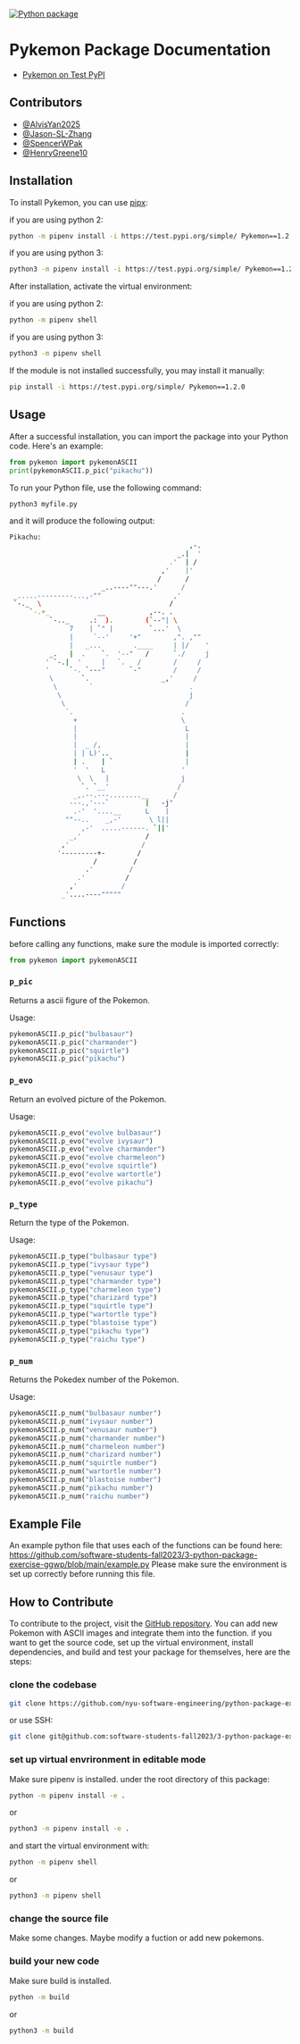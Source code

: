 [![Python package](https://github.com/software-students-fall2023/3-python-package-exercise-ggwp/actions/workflows/python-package.yml/badge.svg?branch=main)](https://github.com/software-students-fall2023/3-python-package-exercise-ggwp/actions/workflows/python-package.yml)  
# Pykemon Package Documentation

- [Pykemon on Test PyPI](https://test.pypi.org/project/Pykemon/1.2.0/)

## Contributors

- [@AlvisYan2025](https://github.com/AlvisYan2025)
- [@Jason-SL-Zhang](https://github.com/Jason-SL-Zhang)
- [@SpencerWPak](https://github.com/SpencerWPak)
- [@HenryGreene10](https://github.com/HenryGreene10)

## Installation

To install Pykemon, you can use [pipx](https://github.com/software-students-fall2023/3-python-package-exercise-ggwp):

if you are using python 2: 

```bash
python -m pipenv install -i https://test.pypi.org/simple/ Pykemon==1.2.0
```

if you are using python 3: 

```bash
python3 -m pipenv install -i https://test.pypi.org/simple/ Pykemon==1.2.0
```

After installation, activate the virtual environment:

if you are using python 2: 

```bash
python -m pipenv shell
```

if you are using python 3: 

```bash
python3 -m pipenv shell
```

If the module is not installed successfully, you may install it manually:

```bash
pip install -i https://test.pypi.org/simple/ Pykemon==1.2.0
```

## Usage

After a successful installation, you can import the package into your Python code. Here's an example:

```python
from pykemon import pykemonASCII
print(pykemonASCII.p_pic("pikachu"))
```
To run your Python file, use the following command:

```bash
python3 myfile.py
```
and it will produce the following output: 
```bash
Pikachu:
                                             ,-.
                                          _.|  '
                                        .'  | /
                                      ,'    |'
                                     /      /
                       _..----""---.'      /
 _.....---------...,-""                  ,'
 `-._  \                                /
     `-.+_            __           ,--. .
          `-.._     .:  ).        (`--"| \
               7    | `" |         `...'  \
               |     `--'     '+"        ,". ,""
               |   _...        .____     | |/    '
          _.   |  .    `.  '--"   /      `./     j
         ' `-.|  '     |   `.   /        /     /
         '     `-. `---"      `-"        /     /
          \       `.                  _,'     /
           \        `                        .
            \                                j
             \                              /
              `.                           .
                +                          \
                |                           L
                |                           |
                |  _ /,                     |
                | | L)'..                   |
                | .    | `                  |
                '  '   L                   '
                 \  \   |                  j
                  `. `__'                 /
                _,.--.---........__      /
               ---.,'---`         |   -j"
                .-'  '....__      L    |
              ""--..    _,-'       \ l||
                  ,-'  .....------. `||'
               _,'                /
             ,'                  /
            '---------+-        /
                     /         /
                   .'         /
                 .'          /
               ,'           /
             _'....----"""""

```
## Functions

before calling any functions, make sure the module is imported correctly: 
```python
from pykemon import pykemonASCII
```

### `p_pic`

Returns a ascii figure of the Pokemon.

Usage:
```python
pykemonASCII.p_pic("bulbasaur")
pykemonASCII.p_pic("charmander")
pykemonASCII.p_pic("squirtle")
pykemonASCII.p_pic("pikachu")
```

### `p_evo`

Return an evolved picture of the Pokemon.

Usage:
```python
pykemonASCII.p_evo("evolve bulbasaur")
pykemonASCII.p_evo("evolve ivysaur")
pykemonASCII.p_evo("evolve charmander")
pykemonASCII.p_evo("evolve charmeleon")
pykemonASCII.p_evo("evolve squirtle")
pykemonASCII.p_evo("evolve wartortle")
pykemonASCII.p_evo("evolve pikachu")
```

### `p_type`

Return the type of the Pokemon.

Usage:
```python
pykemonASCII.p_type("bulbasaur type")
pykemonASCII.p_type("ivysaur type")
pykemonASCII.p_type("venusaur type")
pykemonASCII.p_type("charmander type")
pykemonASCII.p_type("charmeleon type")
pykemonASCII.p_type("charizard type")
pykemonASCII.p_type("squirtle type")
pykemonASCII.p_type("wartortle type")
pykemonASCII.p_type("blastoise type")
pykemonASCII.p_type("pikachu type")
pykemonASCII.p_type("raichu type")
```

### `p_num`

Returns the Pokedex number of the Pokemon.

Usage:
```python
pykemonASCII.p_num("bulbasaur number")
pykemonASCII.p_num("ivysaur number")
pykemonASCII.p_num("venusaur number")
pykemonASCII.p_num("charmander number")
pykemonASCII.p_num("charmeleon number")
pykemonASCII.p_num("charizard number")
pykemonASCII.p_num("squirtle number")
pykemonASCII.p_num("wartortle number")
pykemonASCII.p_num("blastoise number")
pykemonASCII.p_num("pikachu number")
pykemonASCII.p_num("raichu number")
```
## Example File 
An example python file that uses each of the functions can be found here: 
https://github.com/software-students-fall2023/3-python-package-exercise-ggwp/blob/main/example.py
Please make sure the environment is set up correctly before running this file. 
## How to Contribute

To contribute to the project, visit the [GitHub repository](https://github.com/software-students-fall2023/3-python-package-exercise-ggwp). You can add new Pokemon with ASCII images and integrate them into the function.
if you want to get the source code, set up the virtual environment, install dependencies, and build and test your package for themselves, here are the steps: 
### clone the codebase 
```bash
git clone https://github.com/nyu-software-engineering/python-package-example.git
```
or use SSH: 
```bash
git clone git@github.com:software-students-fall2023/3-python-package-exercise-ggwp.git
```
### set up virtual envrironment in editable mode
Make sure pipenv is installed. 
under the root directory of this package: 
```bash
python -m pipenv install -e . 
```
or 
```bash
python3 -m pipenv install -e . 
```
and start the virtual environment with:
```bash
python -m pipenv shell
```
or 
```bash
python3 -m pipenv shell
```
### change the source file 
Make some changes. Maybe modify a fuction or add new pokemons. 
### build your new code 
Make sure build is installed. 
```bash
python -m build
```
or 
```bash
python3 -m build
```

